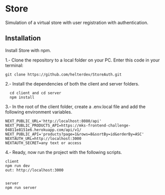 
# Store

Simulation of a virtual store with user registration with authentication.

## Installation

Install Store with npm.

1.- Clone the repository to a local folder on your PC.
Enter this code in your terminal: 

```
git clone https://github.com/helterdev/StoreAuth.git

```

2.- Install the dependencies of both the client and server folders.
```
  cd client and cd server
  npm install

```
3.- In the root of the client folder, create a .env.local file and add the following environment variables.
```
NEXT_PUBLIC_URL='http://localhost:8080/api'
NEXT_PUBLIC_PRODUCTS_API=https://mks-frontend-challenge-04811e8151e6.herokuapp.com/api/v1/
NEXT_PUBLIC_API='products?page=1&rows=8&sortBy=id&orderBy=ASC'
NEXTAUTH_URL=http://localhost:3000
NEXTAUTH_SECRET=any text or access
```
4.- Ready, now run the project with the following scripts.
```
client
npm run dev
out: http://localhost:3000


server
npm run server
```

